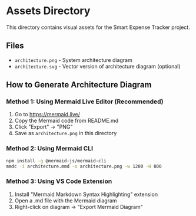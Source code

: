 # Assets Directory

This directory contains visual assets for the Smart Expense Tracker project.

## Files
- `architecture.png` - System architecture diagram
- `architecture.svg` - Vector version of architecture diagram (optional)

## How to Generate Architecture Diagram

### Method 1: Using Mermaid Live Editor (Recommended)
1. Go to https://mermaid.live/
2. Copy the Mermaid code from README.md
3. Click "Export" → "PNG" 
4. Save as `architecture.png` in this directory

### Method 2: Using Mermaid CLI
```bash
npm install -g @mermaid-js/mermaid-cli
mmdc -i architecture.mmd -o architecture.png -w 1200 -H 800
```

### Method 3: Using VS Code Extension
1. Install "Mermaid Markdown Syntax Highlighting" extension
2. Open a .md file with the Mermaid diagram
3. Right-click on diagram → "Export Mermaid Diagram"
```